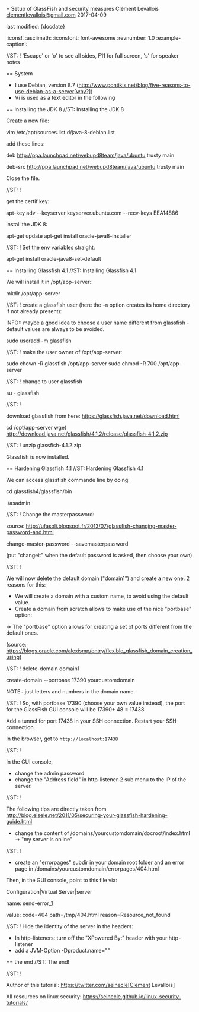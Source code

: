 = Setup of GlassFish and security measures
Clément Levallois <clementlevallois@gmail.com>
2017-04-09

last modified: {docdate}

:icons!:
:asciimath:
:iconsfont:   font-awesome
:revnumber: 1.0
:example-caption!:

//ST: ! 'Escape' or 'o' to see all sides, F11 for full screen, 's' for speaker notes


== System
- I use Debian, version 8.7 (http://www.pontikis.net/blog/five-reasons-to-use-debian-as-a-server[why?])
- Vi is used as a text editor in the following


== Installing the JDK 8
//ST: Installing the JDK 8

Create a new file:

 vim /etc/apt/sources.list.d/java-8-debian.list

add these lines:

deb http://ppa.launchpad.net/webupd8team/java/ubuntu trusty main

deb-src http://ppa.launchpad.net/webupd8team/java/ubuntu trusty main

Close the file.

//ST: !

get the certif key:

 apt-key adv --keyserver keyserver.ubuntu.com --recv-keys EEA14886

install the JDK 8:

 apt-get update
 apt-get install oracle-java8-installer

//ST: !
Set the env variables straight:

 apt-get install oracle-java8-set-default

== Installing Glassfish 4.1
//ST: Installing Glassfish 4.1

We will install it in /opt/app-server::

 mkdir /opt/app-server

//ST: !
create a glassfish user (here the `-m` option creates its home directory if not already present):

INFO:: maybe a good idea to choose a user name different from glassfish - default values are always to be avoided.

 sudo useradd -m glassfish

//ST: !
make the user owner of /opt/app-server:

 sudo chown -R glassfish /opt/app-server
 sudo chmod -R 700 /opt/app-server

//ST: !
change to user glassfish

su - glassfish

//ST: !

download glassfish from here: https://glassfish.java.net/download.html

 cd /opt/app-server
 wget http://download.java.net/glassfish/4.1.2/release/glassfish-4.1.2.zip

//ST: !
 unzip glassfish-4.1.2.zip

Glassfish is now installed.

== Hardening Glassfish 4.1
//ST: Hardening Glassfish 4.1

We can  access glassfish commande line by doing:

cd glassfish4/glassfish/bin

 ./asadmin

//ST: !
Change the masterpassword:

source: http://ufasoli.blogspot.fr/2013/07/glassfish-changing-master-password-and.html

 change-master-password --savemasterpassword

(put "changeit" when the default password is asked, then choose your own)

//ST: !

We will now delete the default domain ("domain1") and create a new one. 2 reasons for this:

- We will create a domain with a custom name, to avoid using the default value.
- Create a domain from scratch allows to make use of the nice "portbase" option:

-> The "portbase" option allows for creating a set of ports different from the default ones.

(source: https://blogs.oracle.com/alexismp/entry/flexible_glassfish_domain_creation_using)

//ST: !
 delete-domain domain1

 create-domain --portbase 17390 yourcustomdomain

NOTE:: just letters and numbers in the domain name.

//ST: !
So, with portbase 17390 (choose your own value instead), the port for the GlassFish GUI console will be 17390+ 48 = 17438

Add a tunnel for port 17438 in your SSH connection. Restart your SSH connection.

In the browser, got to `http://localhost:17438`

//ST: !

In the GUI console,

- change the admin password
- change the "Address field" in http-listener-2 sub menu to the IP of the server.

//ST: !

The following tips are directly taken from http://blog.eisele.net/2011/05/securing-your-glassfish-hardening-guide.html

- change the content of /domains/yourcustomdomain/docroot/index.html -> "my server is online"

//ST: !

- create an "errorpages" subdir in your domain root folder and an error page in /domains/yourcustomdomain/errorpages/404.html

Then, in the GUI console, point to this file via:

 Configuration|Virtual Server|server

 name: send-error_1

 value: code=404 path=/tmp/404.html reason=Resource_not_found

//ST: !
Hide the identity of the server in the headers:

- In http-listeners: turn off the "XPowered By:" header with your http-listener
- add a JVM-Option -Dproduct.name=""


== the end
//ST: The end!

//ST: !

Author of this tutorial: https://twitter.com/seinecle[Clement Levallois]

All resources on linux security: https://seinecle.github.io/linux-security-tutorials/
